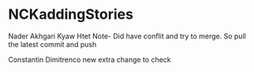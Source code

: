 # NCKaddingStories
Nader Akhgari
Kyaw Htet
Note- Did have conflit and try to merge.
So pull the latest commit and push 

Constantin Dimitrenco
new extra change to check
